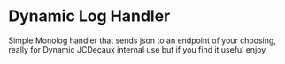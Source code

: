 # Dynamic Log Handler
Simple Monolog handler that sends json to an endpoint of your choosing, really for Dynamic JCDecaux internal use but if you find it useful enjoy
